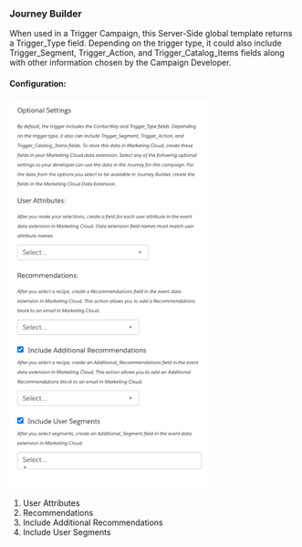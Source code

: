 ### Journey Builder

When used in a Trigger Campaign, this Server-Side global template returns a Trigger_Type field. Depending on the trigger type, it could also include Trigger_Segment, Trigger_Action, and Trigger_Catalog_Items fields along with other information chosen by the Campaign Developer.

#### Configuration:

<img src="config.png" alt="Journey Builder" width="350px"/>

1. User Attributes
2. Recommendations
3. Include Additional Recommendations
4. Include User Segments